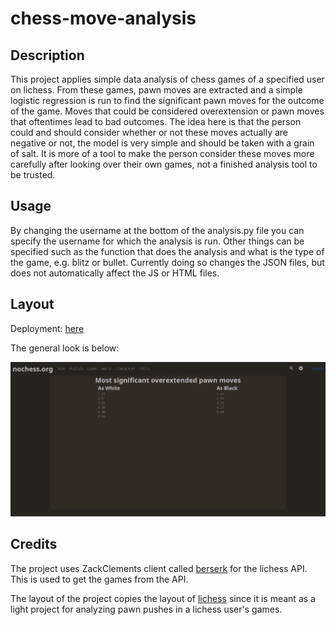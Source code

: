 # chess-move-analysis

## Description

This project applies simple data analysis of chess games of a specified user on lichess. From these games, pawn moves are extracted and a simple logistic regression is run to find the significant pawn moves for the outcome of the game. Moves that could be considered overextension or pawn moves that oftentimes lead to bad outcomes. The idea here is that the person could and should consider whether or not these moves actually are negative or not, the model is very simple and should be taken with a grain of salt. It is more of a tool to make the person consider these moves more carefully after looking over their own games, not a finished analysis tool to be trusted.

## Usage

By changing the username at the bottom of the analysis.py file you can specify the username for which the analysis is run. Other things can be specified such as the function that does the analysis and what is the type of the game, e.g. blitz or bullet. Currently doing so changes the JSON files, but does not automatically affect the JS or HTML files.

## Layout

Deployment: [here](https://juhalo.github.io/chess-move-analysis/)

The general look is below:

![Layout of the page](./layout.png)

## Credits

The project uses ZackClements client called [berserk](https://github.com/ZackClements/berserk) for the lichess API. This is used to get the games from the API.

The layout of the project copies the layout of [lichess](https://lichess.org) since it is meant as a light project for analyzing pawn pushes in a lichess user's games.
